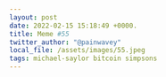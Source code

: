 ```yaml
---
layout: post
date: 2022-02-15 15:18:49 +0000.
title: Meme #55
twitter_author: "@painwavey"
local_file: /assets/images/55.jpeg
tags: michael-saylor bitcoin simpsons 
---
```


